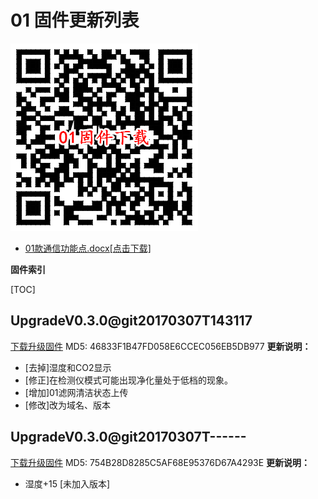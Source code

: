 # 01 固件更新列表
![固件下载地址二维码](QRCode.png)
* [01款通信功能点.docx[点击下载]](01款通信功能点.docx)

**固件索引**

[TOC]


## UpgradeV0.3.0@git20170307T143117
 [下载升级固件](UpgradeV0.3.0@git20170307T143117.bin)
 MD5: 46833F1B47FD058E6CCEC056EB5DB977
**更新说明：**
* [去掉]湿度和CO2显示
* [修正]在检测仪模式可能出现净化量处于低档的现象。
* [增加]01滤网清洁状态上传
* [修改]改为域名、版本

## UpgradeV0.3.0@git20170307T------
 [下载升级固件](UpgradeV0.3.0@git20170307T------.bin)
 MD5: 754B28D8285C5AF68E95376D67A4293E
**更新说明：**
* 湿度+15 [未加入版本]